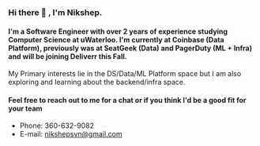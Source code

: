 
### Hi there 👋 , I'm Nikshep.

#### I'm a Software Engineer with over 2 years of experience studying Computer Science at uWaterloo. I'm currently at Coinbase (Data Platform), previously was at SeatGeek (Data) and PagerDuty (ML + Infra) and will be joining Deliverr this Fall.

My Primary interests lie in the DS/Data/ML Platform space but I am also exploring and learning about the backend/infra space.

#### Feel free to reach out to me for a chat or if you think I'd be a good fit for your team
- Phone: 360-632-9082
- E-mail: nikshepsvn@gmail.com
